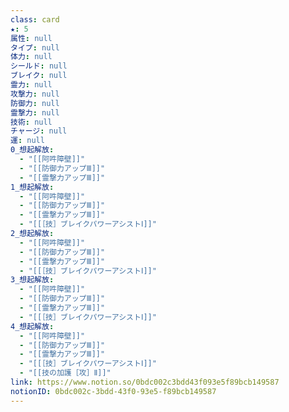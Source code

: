 ```yaml
---
class: card
★: 5
属性: null
タイプ: null
体力: null
シールド: null
ブレイク: null
霊力: null
攻撃力: null
防御力: null
霊撃力: null
技術: null
チャージ: null
運: null
0_想起解放:
  - "[[阿吽障壁]]"
  - "[[防御力アップⅢ]]"
  - "[[霊撃力アップⅢ]]"
1_想起解放:
  - "[[阿吽障壁]]"
  - "[[防御力アップⅢ]]"
  - "[[霊撃力アップⅢ]]"
  - "[[［技］ブレイクパワーアシストⅠ]]"
2_想起解放:
  - "[[阿吽障壁]]"
  - "[[防御力アップⅢ]]"
  - "[[霊撃力アップⅢ]]"
  - "[[［技］ブレイクパワーアシストⅠ]]"
3_想起解放:
  - "[[阿吽障壁]]"
  - "[[防御力アップⅢ]]"
  - "[[霊撃力アップⅢ]]"
  - "[[［技］ブレイクパワーアシストⅠ]]"
4_想起解放:
  - "[[阿吽障壁]]"
  - "[[防御力アップⅢ]]"
  - "[[霊撃力アップⅢ]]"
  - "[[［技］ブレイクパワーアシストⅠ]]"
  - "[[技の加護［攻］Ⅱ]]"
link: https://www.notion.so/0bdc002c3bdd43f093e5f89bcb149587
notionID: 0bdc002c-3bdd-43f0-93e5-f89bcb149587
---
```

